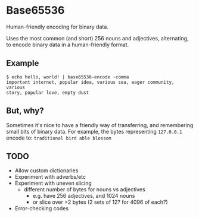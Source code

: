 # Base65536

Human-friendly encoding for binary data.

Uses the most common (and short) 256 nouns and adjectives,
alternating, to encode binary data in a human-friendly format.

## Example

```
$ echo hello, world! | base65536-encode -comma
important internet, popular idea, various sea, eager community, various
story, popular love, empty dust
```

## But, why?

Sometimes it's nice to have a friendly way of transferring, and
remembering small bits of binary data. For example, the bytes
representing `127.0.0.1` encode to: `traditional bird able blossom`

## TODO

* Allow custom dictionaries
* Experiment with adverbs/etc
* Experiment with uneven slicing
  * different number of bytes for nouns vs adjectives
    * e.g. have 256 adjectives, and 1024 nouns
    * or slice over >2 bytes (2 sets of 12? for 4096 of each?)
* Error-checking codes
